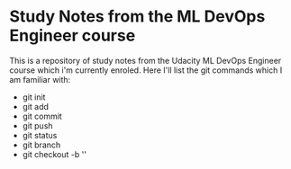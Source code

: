 # Study Notes from the ML DevOps Engineer course
This is a repository of study notes from the Udacity ML DevOps Engineer course which i'm currently enroled.
Here I'll list the git commands which I am familiar with:
- git init
- git add
- git commit
- git push
- git status
- git branch
- git checkout -b '<branch name>'
